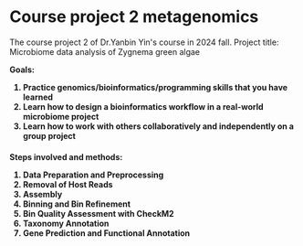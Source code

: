 # Course project 2 metagenomics

The course project 2 of Dr.Yanbin Yin's course in 2024 fall.
Project title: Microbiome data analysis of Zygnema green algae

<b>Goals: 
1) Practice genomics/bioinformatics/programming skills that you have learned
2) Learn how to design a bioinformatics workflow in a real-world microbiome project
3) Learn how to work with others collaboratively and independently on a group project

<h4>Steps involved and methods:
<ol>
<li>Data Preparation and Preprocessing
<li>Removal of Host Reads
<li>Assembly
<li>Binning and Bin Refinement
<li>Bin Quality Assessment with CheckM2
<li>Taxonomy Annotation
<li>Gene Prediction and Functional Annotation
</ol>

